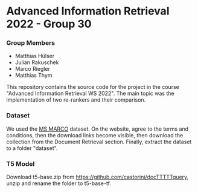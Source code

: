 # Advanced Information Retrieval 2022 - Group 30
### Group Members
* Matthias Hülser
* Julian Rakuschek
* Marco Riegler
* Matthias Thym

This repository contains the source code for the project in the course "Advanced Information Retrieval WS 2022".
The main topic was the implementation of two re-rankers and their comparison.

### Dataset
We used the [MS MARCO](https://microsoft.github.io/msmarco/) dataset.
On the website, agree to the terms and conditions, then the download links become visible, then download the collection from the Document Retrieval section.
Finally, extract the dataset to a folder "dataset".

### T5 Model
Download t5-base.zip from https://github.com/castorini/docTTTTTquery, unzip and rename the folder to t5-base-tf.
